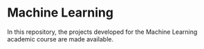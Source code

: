 # Machine Learning

In this repository, the projects developed for the Machine Learning academic course are made available. 
